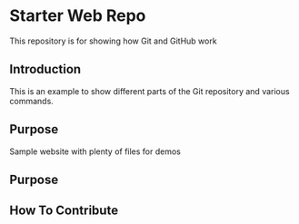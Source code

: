 # Starter Web Repo

This repository is for showing how Git and GitHub work

## Introduction

This is an example to show different parts of the Git repository and various commands.

## Purpose

Sample website with plenty of files for demos

## Purpose

## How To Contribute